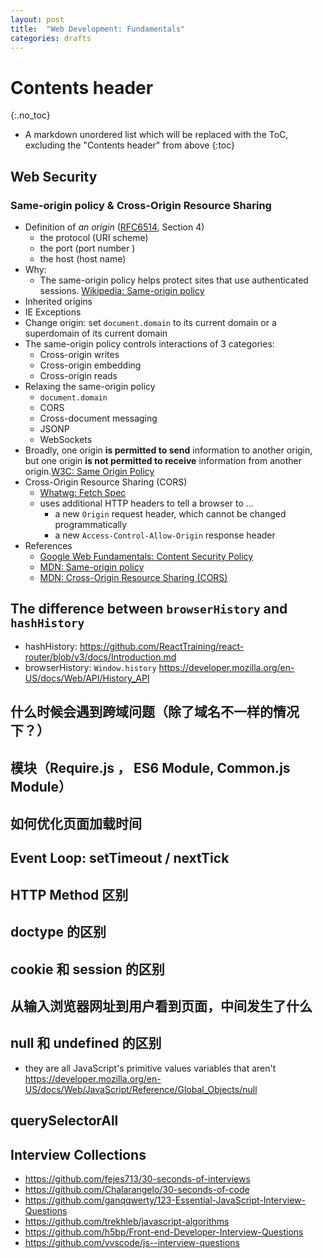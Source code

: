 ```yaml
---
layout: post
title:  "Web Development: Fundamentals"
categories: drafts
---
```


# Contents header
{:.no_toc}

* A markdown unordered list which will be replaced with the ToC, excluding the "Contents header" from above
{:toc}

## Web Security

### Same-origin policy & Cross-Origin Resource Sharing

- Definition of *an origin* ([RFC6514][rfc6514], Section 4)
    + the protocol (URI scheme)
    + the port (port number )
    + the host (host name)
- Why:
    + The same-origin policy helps protect sites that use authenticated sessions. [Wikipedia: Same-origin policy][wikipedia same origin policy]
- Inherited origins
- IE Exceptions
- Change origin: set `document.domain` to its current domain or a superdomain of its current domain
- The same-origin policy controls interactions of 3 categories:
    + Cross-origin writes
    + Cross-origin embedding
    + Cross-origin reads
- Relaxing the same-origin policy
    + `document.domain`
    + CORS
    + Cross-document messaging
    + JSONP
    + WebSockets
- Broadly, one origin **is permitted to send** information to another origin, but one origin **is not permitted to receive** information from another origin.[W3C: Same Origin Policy][w3c same origin policy]
- Cross-Origin Resource Sharing (CORS)
    + [Whatwg: Fetch Spec][whatwg fetch spec]
    + uses additional HTTP headers to tell a browser to ...
        * a new `Origin` request header, which cannot be changed programmatically
        * a new `Access-Control-Allow-Origin` response header
- References
    + [Google Web Fundamentals: Content Security Policy][google csp]
    + [MDN: Same-origin policy][mdn same origin policy]
    + [MDN: Cross-Origin Resource Sharing (CORS)][mdn cors]

    
[google csp]: https://developers.google.com/web/fundamentals/security/csp/
[mdn same origin policy]: https://developer.mozilla.org/en-US/docs/Web/Security/Same-origin_policy
[mdn cors]: https://developer.mozilla.org/en-US/docs/Web/HTTP/CORS
[rfc6514]: https://tools.ietf.org/html/rfc6454
[wikipedia same origin policy]: https://en.wikipedia.org/wiki/Same-origin_policy
[w3c same origin policy]: https://www.w3.org/Security/wiki/Same_Origin_Policy
[whatwg fetch spec]: https://fetch.spec.whatwg.org/#http-cors-protocol


## The difference between `browserHistory` and `hashHistory`

- hashHistory: <https://github.com/ReactTraining/react-router/blob/v3/docs/Introduction.md>
- browserHistory: `Window.history` <https://developer.mozilla.org/en-US/docs/Web/API/History_API>

## 什么时候会遇到跨域问题（除了域名不一样的情况下？）

## 模块（Require.js ， ES6 Module, Common.js Module）

## 如何优化页面加载时间

## Event Loop: setTimeout / nextTick

## HTTP Method 区别

## doctype 的区别

## cookie 和 session 的区别

## 从输入浏览器网址到用户看到页面，中间发生了什么

## null 和 undefined 的区别
- they are all JavaScript's primitive values
variables that aren't 
https://developer.mozilla.org/en-US/docs/Web/JavaScript/Reference/Global_Objects/null

## querySelectorAll


## Interview Collections
- <https://github.com/fejes713/30-seconds-of-interviews>
- <https://github.com/Chalarangelo/30-seconds-of-code>
- <https://github.com/ganqqwerty/123-Essential-JavaScript-Interview-Questions>
- <https://github.com/trekhleb/javascript-algorithms>
- <https://github.com/h5bp/Front-end-Developer-Interview-Questions>
- <https://github.com/vvscode/js--interview-questions>


